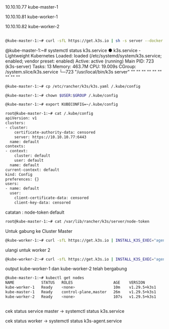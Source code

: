 ##
10.10.10.77 kube-master-1

10.10.10.81 kube-worker-1

10.10.10.82 kube-worker-2

##

```bash
@kube-master-1:~# curl -sfL https://get.k3s.io | sh -s server --docker
```
@kube-master-1:~# systemctl status k3s.service
● k3s.service - Lightweight Kubernetes
     Loaded: loaded (/etc/systemd/system/k3s.service; enabled; vendor preset: enabled)
     Active: active (running)
   Main PID: 723 (k3s-server)
      Tasks: 13
     Memory: 463.7M
        CPU: 19.009s
     CGroup: /system.slice/k3s.service
             └─723 "/usr/local/bin/k3s server" "" "" "" "" "" "" "" "" ""
```bash
@kube-master-1:~# cp /etc/rancher/k3s/k3s.yaml /.kube/config
```
```bash
@kube-master-1:~# chown $USER:$GROUP /.kube/config
```
```bash
@kube-master-1:~# export KUBECONFIG=~/.kube/config
```

```bash
root@kube-master-1:~# cat /.kube/config
apiVersion: v1
clusters:
- cluster:
    certificate-authority-data: censored
    server: https://10.10.10.77:6443
  name: default
contexts:
- context:
    cluster: default
    user: default
  name: default
current-context: default
kind: Config
preferences: {}
users:
- name: default
  user:
    client-certificate-data: censored
    client-key-data: censored
```

catatan : node-token default
```bash
root@kube-master-1:~# cat /var/lib/rancher/k3s/server/node-token
```

Untuk gabung ke Cluster Master
```bash
@kube-worker-1:~# curl -sfL https://get.k3s.io | INSTALL_K3S_EXEC="agent" K3S_TOKEN="<token cluster master kamu>" sh -s - --server https://10.10.10.77:6443
```
ulangi untuk worker 2
```bash
@kube-worker-2:~# curl -sfL https://get.k3s.io | INSTALL_K3S_EXEC="agent" K3S_TOKEN="<token cluster master kamu>" sh -s - --server https://10.10.10.77:6443
```
output kube-worker-1 dan kube-worker-2 telah bergabung
```bash
@kube-master-1:~# kubectl get nodes
NAME            STATUS   ROLES                  AGE    VERSION
kube-worker-1   Ready    <none>                 10m    v1.29.5+k3s1
kube-master-1   Ready    control-plane,master   26m    v1.29.5+k3s1
kube-worker-2   Ready    <none>                 107s   v1.29.5+k3s1
```

##
cek status service master
-> systemctl status k3s.service


cek status worker
-> systemctl status k3s-agent.service
##
